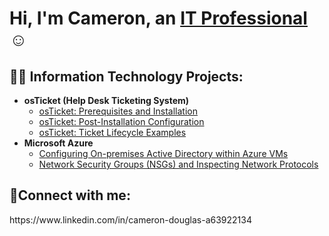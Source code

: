 <h1>Hi, I'm Cameron, an <a href="https://linkedin.com/in/cameron-douglas-a63922134">IT Professional</a>☺</h1>

<h2>👨‍💻 Information Technology Projects:</h2>

- <b>osTicket (Help Desk Ticketing System)</b>
   - [osTicket: Prerequisites and Installation](https://github.com/Camerondougla/osticket-prereqs)
  - [osTicket: Post-Installation Configuration](https://github.com/Camerondougla/post-install-config)
  - [osTicket: Ticket Lifecycle Examples](https://github.com/Camerondougla/ticket-lifecycle)
- <b>Microsoft Azure</b>
  - [Configuring On-premises Active Directory within Azure VMs](https://github.com/Camerondougla/configure-ad)
  - [Network Security Groups (NSGs) and Inspecting Network Protocols](https://github.com/Camerondougla/azure-network-protocols)


<h2>🤳Connect with me:</h2>
 https://www.linkedin.com/in/cameron-douglas-a63922134

[twitter]: https://twitter.com/Cameron
[instagram]: https://www.instagram.com/Cameron
[linkedin]: https://www.linkedin.com/in/cameron-douglas-a63922134
